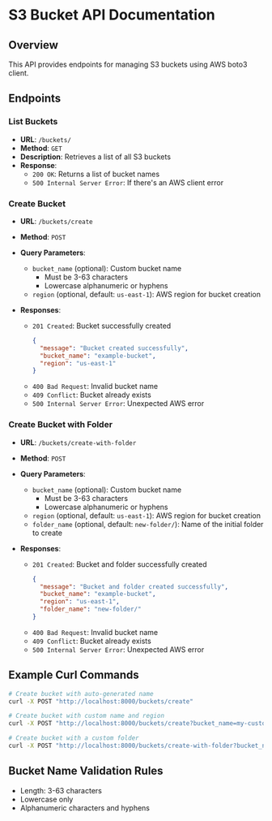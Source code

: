 # S3 Bucket API Documentation

## Overview
This API provides endpoints for managing S3 buckets using AWS boto3 client.

## Endpoints

### List Buckets
- **URL**: `/buckets/`
- **Method**: `GET`
- **Description**: Retrieves a list of all S3 buckets
- **Response**:
  - `200 OK`: Returns a list of bucket names
  - `500 Internal Server Error`: If there's an AWS client error

### Create Bucket
- **URL**: `/buckets/create`
- **Method**: `POST`
- **Query Parameters**:
  - `bucket_name` (optional): Custom bucket name
    - Must be 3-63 characters
    - Lowercase alphanumeric or hyphens
  - `region` (optional, default: `us-east-1`): AWS region for bucket creation

- **Responses**:
  - `201 Created`: Bucket successfully created
    ```json
    {
      "message": "Bucket created successfully",
      "bucket_name": "example-bucket",
      "region": "us-east-1"
    }
    ```
  - `400 Bad Request`: Invalid bucket name
  - `409 Conflict`: Bucket already exists
  - `500 Internal Server Error`: Unexpected AWS error

### Create Bucket with Folder
- **URL**: `/buckets/create-with-folder`
- **Method**: `POST`
- **Query Parameters**:
  - `bucket_name` (optional): Custom bucket name
    - Must be 3-63 characters
    - Lowercase alphanumeric or hyphens
  - `region` (optional, default: `us-east-1`): AWS region for bucket creation
  - `folder_name` (optional, default: `new-folder/`): Name of the initial folder to create

- **Responses**:
  - `201 Created`: Bucket and folder successfully created
    ```json
    {
      "message": "Bucket and folder created successfully",
      "bucket_name": "example-bucket",
      "region": "us-east-1",
      "folder_name": "new-folder/"
    }
    ```
  - `400 Bad Request`: Invalid bucket name
  - `409 Conflict`: Bucket already exists
  - `500 Internal Server Error`: Unexpected AWS error

## Example Curl Commands
```bash
# Create bucket with auto-generated name
curl -X POST "http://localhost:8000/buckets/create"

# Create bucket with custom name and region
curl -X POST "http://localhost:8000/buckets/create?bucket_name=my-custom-bucket&region=us-west-2"

# Create bucket with a custom folder
curl -X POST "http://localhost:8000/buckets/create-with-folder?bucket_name=my-custom-bucket&folder_name=my-custom-folder/"
```

## Bucket Name Validation Rules
- Length: 3-63 characters
- Lowercase only
- Alphanumeric characters and hyphens
